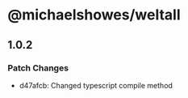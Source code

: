 # @michaelshowes/weltall

## 1.0.2

### Patch Changes

- d47afcb: Changed typescript compile method
